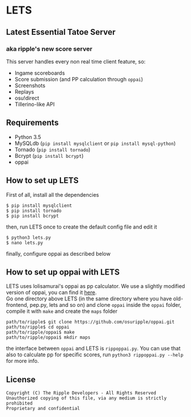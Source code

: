 # LETS
## Latest Essential Tatoe Server
### aka ripple's new score server
This server handles every non real time client feature, so:
- Ingame scoreboards
- Score submission (and PP calculation through `oppai`)
- Screenshots
- Replays
- osu!direct
- Tillerino-like API

## Requirements
- Python 3.5
- MySQLdb (`pip install mysqlclient` or `pip install mysql-python`)
- Tornado (`pip install tornado`)
- Bcrypt (`pip install bcrypt`)
- oppai

## How to set up LETS
First of all, install all the dependencies
```
$ pip install mysqlclient
$ pip install tornado
$ pip install bcrypt
```
then, run LETS once to create the default config file and edit it
```
$ python3 lets.py
$ nano lets.py
```
finally, configure oppai as described below

## How to set up oppai with LETS
LETS uses lolisamurai's oppai as pp calculator. We use a slightly modified version of oppai, you can find it [here](https://github.com/osuripple/oppai).  
Go one directory above LETS (in the same directory where you have old-frontend, pep.py, lets and so on) and clone `oppai` inside the `oppai` folder, compile it with `make` and create the `maps` folder
```
path/to/ripple$ git clone https://github.com/osuripple/oppai.git
path/to/ripple$ cd oppai
path/to/ripple/oppai$ make
path/to/ripple/oppai$ mkdir maps
```
the interface between `oppai` and LETS is `rippoppai.py`. You can use that also to calculate pp for specific scores, run `python3 rippoppai.py --help` for more info.

## License

```
Copyright (C) The Ripple Developers - All Rights Reserved
Unauthorized copying of this file, via any medium is strictly prohibited
Proprietary and confidential
```
